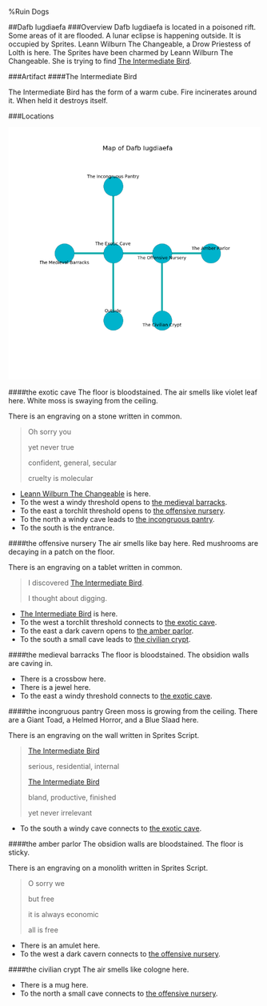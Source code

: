 %Ruin Dogs

##Dafb Iugdiaefa
###Overview
Dafb Iugdiaefa is located in a poisoned rift. Some areas of it are flooded. A lunar eclipse is happening outside. It is occupied by Sprites. <a name="Leann-Wilburn-The-Changeable"></a>Leann Wilburn The Changeable, a Drow Priestess of Lolth is here. The Sprites have been charmed by Leann Wilburn The Changeable. She  is trying to find [The Intermediate Bird](#The-Intermediate-Bird). 



###Artifact
####<a name="The-Intermediate-Bird"></a>The Intermediate Bird


The Intermediate Bird has the form of a warm cube. Fire incinerates around it. When held it destroys itself. 





###Locations


![](../v2/images/Dafb-Iugdiaefa.png)

####<a name="the-exotic-cave"></a>the exotic cave
The floor is bloodstained. The air smells like violet leaf here. White moss is swaying from the ceiling. 

There is an engraving on a stone written in common. 

> Oh sorry you
>
> yet never true
>
> confident, general, secular
>
> cruelty is molecular
>


* [Leann Wilburn The Changeable](#Leann-Wilburn-The-Changeable) is here.
* To the west a windy threshold opens to [the medieval barracks](#the-medieval-barracks).
* To the east a torchlit threshold opens to [the offensive nursery](#the-offensive-nursery).
* To the north a windy cave leads to [the incongruous pantry](#the-incongruous-pantry).
* To the south is the entrance.


####<a name="the-offensive-nursery"></a>the offensive nursery
The air smells like bay here. Red mushrooms are decaying in a patch on the floor. 

There is an engraving on a tablet written in common. 

> I discovered [The Intermediate Bird](#The-Intermediate-Bird).
>
> I thought about digging.
>


* [The Intermediate Bird](#The-Intermediate-Bird) is here.
* To the west a torchlit threshold connects to [the exotic cave](#the-exotic-cave).
* To the east a dark cavern opens to [the amber parlor](#the-amber-parlor).
* To the south a small cave leads to [the civilian crypt](#the-civilian-crypt).


####<a name="the-medieval-barracks"></a>the medieval barracks
The floor is bloodstained. The obsidion walls are caving in. 



* There is a crossbow here.
* There is a jewel here.
* To the east a windy threshold connects to [the exotic cave](#the-exotic-cave).


####<a name="the-incongruous-pantry"></a>the incongruous pantry
Green moss is growing from the ceiling. There are a Giant Toad, a Helmed Horror, and a Blue Slaad here. 

There is an engraving on the wall written in Sprites Script. 

> [The Intermediate Bird](#The-Intermediate-Bird)
>
> serious, residential, internal
>
> [The Intermediate Bird](#The-Intermediate-Bird)
>
> bland, productive, finished
>
> yet never irrelevant
>


* To the south a windy cave connects to [the exotic cave](#the-exotic-cave).


####<a name="the-amber-parlor"></a>the amber parlor
The obsidion walls are bloodstained. The floor is sticky. 

There is an engraving on a monolith written in Sprites Script. 

> O sorry we
>
> but free
>
> it is always economic
>
> all is free
>


* There is an amulet here.
* To the west a dark cavern connects to [the offensive nursery](#the-offensive-nursery).


####<a name="the-civilian-crypt"></a>the civilian crypt
The air smells like cologne here. 



* There is a mug here.
* To the north a small cave connects to [the offensive nursery](#the-offensive-nursery).


